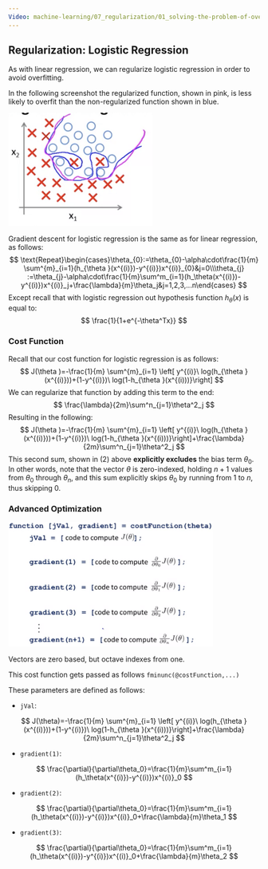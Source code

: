 ```yaml
---
Video: machine-learning/07_regularization/01_solving-the-problem-of-overfitting/07_regularized-logistic-regression.mp4
---
```


## Regularization: Logistic Regression

As with linear regression, we can regularize logistic regression in order to avoid overfitting.

In the following screenshot the regularized function, shown in pink, is less likely to overfit than the non-regularized function shown in blue.

<img src="04-regularized-logistic-regression.assets/image-20210319082146626.png" alt="image-20210319082146626" style="zoom:50%;" />

Gradient descent for logistic regression is the same as for linear regression, as follows:
$$
\text{Repeat}\begin{cases}\theta_{0}:=\theta_{0}-\alpha\cdot\frac{1}{m} \sum^{m}_{i=1}(h_{\theta }(x^{(i)})-y^{(i)})x^{(i)}_{0}&j=0\\\theta_{j} :=\theta_{j}-\alpha\cdot\frac{1}{m}\sum^m_{i=1}(h_\theta(x^{(i)})-y^{(i)})x^{(i)}_j+\frac{\lambda}{m}\theta_j&j=1,2,3,...n\end{cases}
$$
Except recall that with logistic regression out hypothesis function $h_\theta(x)$ is equal to:
$$
\frac{1}{1+e^{-\theta^Tx}}
$$

### Cost Function

Recall that our cost function for logistic regression is as follows:
$$
J(\theta )=-\frac{1}{m} \sum^{m}_{i=1} \left[ y^{(i)}\  log(h_{\theta }(x^{(i)}))+(1-y^{(i)})\  log(1-h_{\theta }(x^{(i)))}\right]
$$
We can regularize that function by adding this term to the end:
$$
\frac{\lambda}{2m}\sum^n_{j=1}\theta^2_j
$$
Resulting in the following:
$$
J(\theta )=-\frac{1}{m} \sum^{m}_{i=1} \left[ y^{(i)}\  log(h_{\theta }(x^{(i)}))+(1-y^{(i)})\  log(1-h_{\theta }(x^{(i)))}\right]+\frac{\lambda}{2m}\sum^n_{j=1}\theta^2_j
$$
This second sum, shown in $(2)$ above **explicitly excludes** the bias term $\theta_0$.  In other words, note that the vector $\theta$ is zero-indexed, holding $n+1$ values from $\theta_0$ through $\theta_n$, and this sum explicitly skips $\theta_0$ by running from $1$ to $n$, thus skipping $0$.

### Advanced Optimization

<img src="04-regularized-logistic-regression.assets/image-20210319083200247.png" alt="image-20210319083200247" style="zoom:40%;" />

Vectors are zero based, but octave indexes from one.

This cost function gets passed as follows `fminunc(@costFunction,...)`

These parameters are defined as follows:

* `jVal`:

$$
J(\theta)=-\frac{1}{m} \sum^{m}_{i=1} \left[ y^{(i)}\  log(h_{\theta }(x^{(i)}))+(1-y^{(i)})\  log(1-h_{\theta }(x^{(i)))}\right]+\frac{\lambda}{2m}\sum^n_{j=1}\theta^2_j
$$

* `gradient(1)`:

$$
\frac{\partial}{\partial\theta_0}=\frac{1}{m}\sum^m_{i=1}(h_\theta(x^{(i)})-y^{(i)})x^{(i)}_0
$$

* `gradient(2)`:

$$
\frac{\partial}{\partial\theta_0}=\frac{1}{m}\sum^m_{i=1}(h_\theta(x^{(i)})-y^{(i)})x^{(i)}_0+\frac{\lambda}{m}\theta_1
$$

* `gradient(3)`:

$$
\frac{\partial}{\partial\theta_0}=\frac{1}{m}\sum^m_{i=1}(h_\theta(x^{(i)})-y^{(i)})x^{(i)}_0+\frac{\lambda}{m}\theta_2
$$
